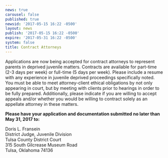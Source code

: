 ```yaml
---
news: true
carousel: false
published: true
newsid: '2017-05-15 16:22 -0500'
layout: news
publish: '2017-05-15 16:22 -0500'
expire: '2017-05-31 16:22 -0500'
system: false
title: Contract Attorneys
---
```

Applications are now being accepted for contract attorneys to represent parents in deprived juvenile matters. Contracts are available for part-time (2-3 days per week) or full-time (5 days per week). Please include a resume with any experience in juvenile deprived proceedings specifically noted. You must be able to meet attorney-client ethical obligations by not only appearing in court, but by meeting with clients prior to hearings in order to be fully prepared. Additionally, please indicate if you are willing to accept appeals and/or whether you would be willing to contract solely as an appellate attorney in these matters.
 
**Please have your application and documentation submitted no later than May 31, 2017 to:**
 
Doris L. Fransein  
District Judge, Juvenile Division  
Tulsa County District Court  
315 South Gilcrease Museum Road  
Tulsa, Oklahoma 74136  

